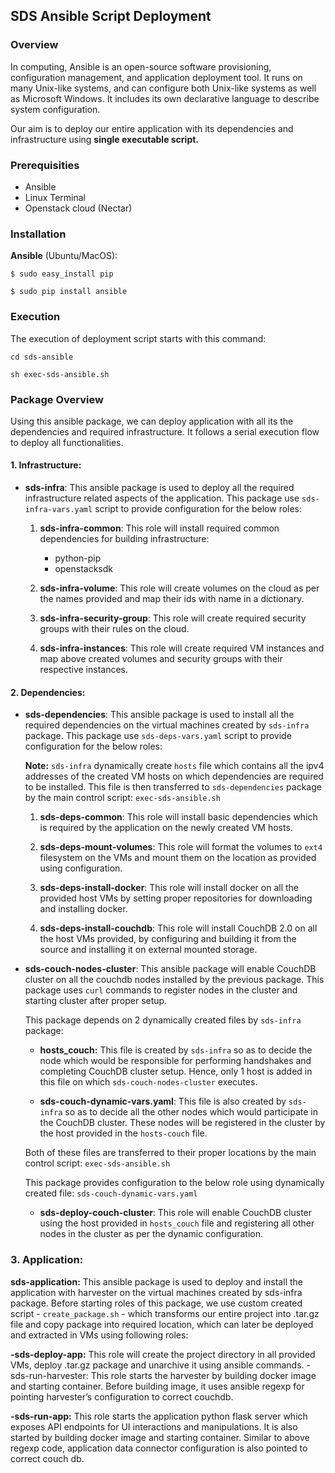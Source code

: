 ## SDS Ansible Script Deployment

### Overview

In computing, Ansible is an open-source software provisioning, configuration management, and application deployment tool. It runs on many Unix-like systems, and can configure both Unix-like systems as well as Microsoft Windows. It includes its own declarative language to describe system configuration.

Our aim is to deploy our entire application with its dependencies and infrastructure using **single executable script.**

### Prerequisities

- Ansible
- Linux Terminal
- Openstack cloud (Nectar)

### Installation

**Ansible** (Ubuntu/MacOS):

`$ sudo easy_install pip`

`$ sudo pip install ansible`

### Execution

The execution of deployment script starts with this command:

`cd sds-ansible`

`sh exec-sds-ansible.sh`

### Package Overview 

Using this ansible package, we can deploy application with all its the dependencies and required infrastructure. It follows a serial execution flow to deploy all functionalities.

#### **1. Infrastructure**:

- **sds-infra**: This ansible package is used to deploy all the required infrastructure related aspects of the application. This package use `sds-infra-vars.yaml` script to provide configuration for the below roles:
    
    1. **sds-infra-common**: This role will install required common dependencies for building infrastructure:
        
        - python-pip
        - openstacksdk
        
    2. **sds-infra-volume**: This role will create volumes on the cloud as per the names provided and map their ids with name in a dictionary.
    3. **sds-infra-security-group**: This role will create required security groups with their rules on the cloud.
    4. **sds-infra-instances**: This role will create required VM instances and map above created volumes and security groups with their respective instances.

#### **2. Dependencies**:    
 
- **sds-dependencies**: This ansible package is used to install all the required dependencies on the virtual machines created by `sds-infra` package. This package use `sds-deps-vars.yaml` script to provide configuration for the below roles:
    
    **Note:** `sds-infra` dynamically create `hosts` file which contains all the ipv4 addresses of the created VM hosts on which dependencies are required to be installed. This file is then transferred to `sds-dependencies` package by the main control script: `exec-sds-ansible.sh`
    
    1. **sds-deps-common**: This role will install basic dependencies which is required by the application on the newly created VM hosts.
    
    2. **sds-deps-mount-volumes**: This role will format the volumes to `ext4` filesystem on the VMs and mount them on the location as provided using configuration.
    
    3. **sds-deps-install-docker**: This role will install docker on all the provided host VMs by setting proper repositories for downloading and installing docker.
    
    4. **sds-deps-install-couchdb**: This role will install CouchDB 2.0 on all the host VMs provided, by configuring and building it from the source and installing it on external mounted storage.
    
 - **sds-couch-nodes-cluster**: This ansible package will enable CouchDB cluster on all the couchdb nodes installed by the previous package. This package uses `curl` commands to register nodes in the cluster and starting cluster after proper setup.
 
    This package depends on 2 dynamically created files by `sds-infra` package:
    
    - **hosts_couch:** This file is created by `sds-infra` so as to decide the node which would be responsible for performing handshakes and completing CouchDB cluster setup. Hence, only 1 host is added in this file on which `sds-couch-nodes-cluster` executes.
    
    - **sds-couch-dynamic-vars.yaml**: This file is also created by `sds-infra` so as to decide all the other nodes which would participate in the CouchDB cluster. These nodes will be registered in the cluster by the host provided in the `hosts-couch` file.
    
   Both of these files are transferred to their proper locations by the main control script: `exec-sds-ansible.sh`
   
   This package provides configuration to the below role using dynamically created file: `sds-couch-dynamic-vars.yaml`
   
   - **sds-deploy-couch-cluster**: This role will enable CouchDB cluster using the host provided in `hosts_couch` file and registering all other nodes in the cluster as per the dynamic configuration.
   
### **3. Application**:

**sds-application:** This ansible package is used to deploy and install the application with
harvester on the virtual machines created by sds-infra package. Before starting roles of
this package, we use custom created script - `create_package.sh` - which transforms our
entire project into .tar.gz file and copy package into required location, which can later
be deployed and extracted in VMs using following roles:

**-sds-deploy-app:** This role will create the project directory in all provided VMs,
deploy .tar.gz package and unarchive it using ansible commands.
-sds-run-harvester: This role starts the harvester by building docker image and
starting container. Before building image, it uses ansible regexp
for pointing harvester’s configuration to correct couchdb.

**-sds-run-app:** This role starts the application python flask server which exposes
API endpoints for UI interactions and manipulations. It is also started by building
docker image and starting container. Similar to above regexp
code, application data connector configuration is also pointed to correct couch db.  
 
    
     



